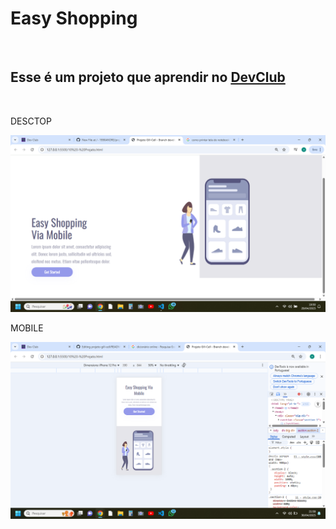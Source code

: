 <h1>Easy Shopping</h1>
<br>
<h2>Esse é um projeto que aprendir no <a href="https://rodolfomori.com.br/devclub">DevClub</a></h2>
<br>
<p>DESCTOP</p>
<img src="img/Captura de Tela desctop.png"/>
<p>MOBILE</p>
<img src="img/Captura de Tela mobile.png"/>

